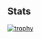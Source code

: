 ## Stats

[![trophy](https://github-profile-trophy.vercel.app/?username=littlemight&theme=darkhub)](https://github.com/ryo-ma/github-profile-trophy)
